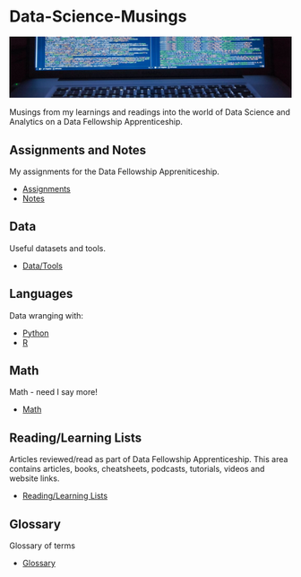 # Data-Science-Musings

![Main Logo](logo.jpg)

Musings from my learnings and readings into the world of Data Science and Analytics on a Data Fellowship Apprenticeship.

## Assignments and Notes

My assignments for the Data Fellowship Appreniticeship.

- [Assignments](assignments/README.md)
- [Notes](notes/README.md)

## Data

Useful datasets and tools.

- [Data/Tools](data/README.md)

## Languages

Data wranging with:

- [Python](python/README.md)
- [R](r/README.md)

## Math

Math - need I say more!

- [Math](math/README.md)

## Reading/Learning Lists

Articles reviewed/read as part of Data Fellowship Apprenticeship. This area contains articles, books, cheatsheets, podcasts, tutorials, videos and website links.

- [Reading/Learning Lists](reading/README.md)

## Glossary

Glossary of terms

- [Glossary](notes/glossary.md)
